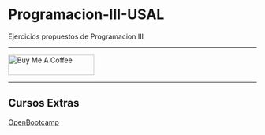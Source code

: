 # Programacion-III-USAL

Ejercicios propuestos de Programacion III

---

<a href="https://www.buymeacoffee.com/andr3kt" target="_blank"><img src="https://cdn.buymeacoffee.com/buttons/default-blue.png" alt="Buy Me A Coffee" height="41" width="174"></a>

---

## Cursos Extras

[OpenBootcamp](https://campus.open-bootcamp.com)
